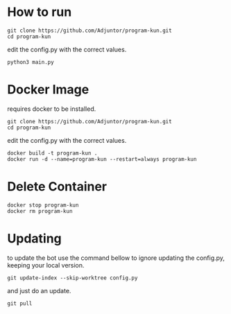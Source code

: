 # How to run
```
git clone https://github.com/Adjuntor/program-kun.git
cd program-kun
```
edit the config.py with the correct values.
```
python3 main.py
```

# Docker Image
requires docker to be installed.
```
git clone https://github.com/Adjuntor/program-kun.git
cd program-kun
```
edit the config.py with the correct values.
```
docker build -t program-kun .
docker run -d --name=program-kun --restart=always program-kun 
```

# Delete Container
```
docker stop program-kun
docker rm program-kun
```

# Updating
to update the bot use the command bellow to ignore updating the config.py, keeping your local version.
```
git update-index --skip-worktree config.py
```
and just do an update.
```
git pull
```
